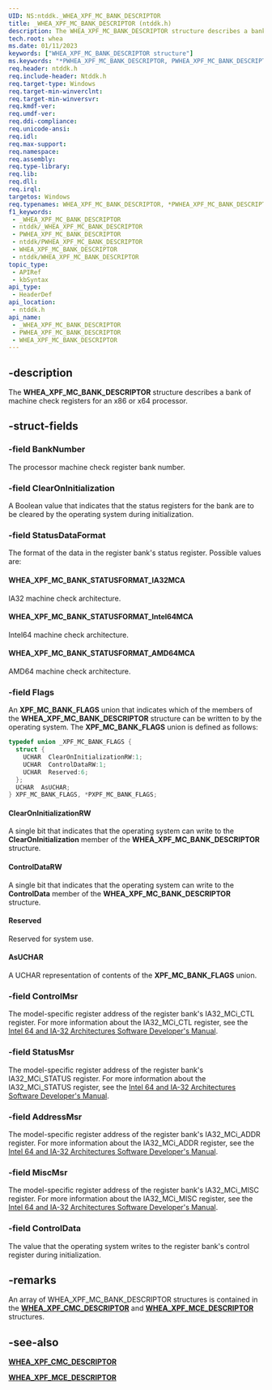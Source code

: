 ```yaml
---
UID: NS:ntddk._WHEA_XPF_MC_BANK_DESCRIPTOR
title: _WHEA_XPF_MC_BANK_DESCRIPTOR (ntddk.h)
description: The WHEA_XPF_MC_BANK_DESCRIPTOR structure describes a bank of machine check registers for an x86 or x64 processor.
tech.root: whea
ms.date: 01/11/2023
keywords: ["WHEA_XPF_MC_BANK_DESCRIPTOR structure"]
ms.keywords: "*PWHEA_XPF_MC_BANK_DESCRIPTOR, PWHEA_XPF_MC_BANK_DESCRIPTOR, PWHEA_XPF_MC_BANK_DESCRIPTOR structure pointer [WHEA Drivers and Applications], WHEA_XPF_MC_BANK_DESCRIPTOR, WHEA_XPF_MC_BANK_DESCRIPTOR structure [WHEA Drivers and Applications], _WHEA_XPF_MC_BANK_DESCRIPTOR, ntddk/PWHEA_XPF_MC_BANK_DESCRIPTOR, ntddk/WHEA_XPF_MC_BANK_DESCRIPTOR, whea.whea_xpf_mc_bank_descriptor, whearef_9f1970bd-6dbf-4104-9525-2018ab2f766e.xml"
req.header: ntddk.h
req.include-header: Ntddk.h
req.target-type: Windows
req.target-min-winverclnt:
req.target-min-winversvr: 
req.kmdf-ver: 
req.umdf-ver: 
req.ddi-compliance: 
req.unicode-ansi: 
req.idl: 
req.max-support: 
req.namespace: 
req.assembly: 
req.type-library: 
req.lib: 
req.dll: 
req.irql: 
targetos: Windows
req.typenames: WHEA_XPF_MC_BANK_DESCRIPTOR, *PWHEA_XPF_MC_BANK_DESCRIPTOR
f1_keywords:
 - _WHEA_XPF_MC_BANK_DESCRIPTOR
 - ntddk/_WHEA_XPF_MC_BANK_DESCRIPTOR
 - PWHEA_XPF_MC_BANK_DESCRIPTOR
 - ntddk/PWHEA_XPF_MC_BANK_DESCRIPTOR
 - WHEA_XPF_MC_BANK_DESCRIPTOR
 - ntddk/WHEA_XPF_MC_BANK_DESCRIPTOR
topic_type:
 - APIRef
 - kbSyntax
api_type:
 - HeaderDef
api_location:
 - ntddk.h
api_name:
 - _WHEA_XPF_MC_BANK_DESCRIPTOR
 - PWHEA_XPF_MC_BANK_DESCRIPTOR
 - WHEA_XPF_MC_BANK_DESCRIPTOR
---
```


## -description

The **WHEA_XPF_MC_BANK_DESCRIPTOR** structure describes a bank of machine check registers for an x86 or x64 processor.

## -struct-fields

### -field BankNumber

The processor machine check register bank number.

### -field ClearOnInitialization

A Boolean value that indicates that the status registers for the bank are to be cleared by the operating system during initialization.

### -field StatusDataFormat

The format of the data in the register bank's status register. Possible values are:

#### WHEA_XPF_MC_BANK_STATUSFORMAT_IA32MCA

IA32 machine check architecture.

#### WHEA_XPF_MC_BANK_STATUSFORMAT_Intel64MCA

Intel64 machine check architecture.

#### WHEA_XPF_MC_BANK_STATUSFORMAT_AMD64MCA

AMD64 machine check architecture.

### -field Flags

An **XPF_MC_BANK_FLAGS** union that indicates which of the members of the **WHEA_XPF_MC_BANK_DESCRIPTOR** structure can be written to by the operating system. The **XPF_MC_BANK_FLAGS** union is defined as follows:

```cpp
typedef union _XPF_MC_BANK_FLAGS {
  struct {
    UCHAR  ClearOnInitializationRW:1;
    UCHAR  ControlDataRW:1;
    UCHAR  Reserved:6;
  };
  UCHAR  AsUCHAR;
} XPF_MC_BANK_FLAGS, *PXPF_MC_BANK_FLAGS;
```

#### ClearOnInitializationRW

A single bit that indicates that the operating system can write to the **ClearOnInitialization** member of the **WHEA_XPF_MC_BANK_DESCRIPTOR** structure.

#### ControlDataRW

A single bit that indicates that the operating system can write to the **ControlData** member of the **WHEA_XPF_MC_BANK_DESCRIPTOR** structure.

#### Reserved

Reserved for system use.

#### AsUCHAR

A UCHAR representation of contents of the **XPF_MC_BANK_FLAGS** union.

### -field ControlMsr

The model-specific register address of the register bank's IA32_MCi_CTL register. For more information about the IA32_MCi_CTL register, see the [Intel 64 and IA-32 Architectures Software Developer's Manual](https://www.intel.com/content/www/us/en/developer/articles/technical/intel-sdm.html).

### -field StatusMsr

The model-specific register address of the register bank's IA32_MCi_STATUS register. For more information about the IA32_MCi_STATUS register, see the [Intel 64 and IA-32 Architectures Software Developer's Manual](https://www.intel.com/content/www/us/en/developer/articles/technical/intel-sdm.html).

### -field AddressMsr

The model-specific register address of the register bank's IA32_MCi_ADDR register. For more information about the IA32_MCi_ADDR register, see the [Intel 64 and IA-32 Architectures Software Developer's Manual](https://www.intel.com/content/www/us/en/developer/articles/technical/intel-sdm.html).

### -field MiscMsr

The model-specific register address of the register bank's IA32_MCi_MISC register. For more information about the IA32_MCi_MISC register, see the [Intel 64 and IA-32 Architectures Software Developer's Manual](https://www.intel.com/content/www/us/en/developer/articles/technical/intel-sdm.html).

### -field ControlData

The value that the operating system writes to the register bank's control register during initialization.

## -remarks

An array of WHEA_XPF_MC_BANK_DESCRIPTOR structures is contained in the [**WHEA_XPF_CMC_DESCRIPTOR**](/windows-hardware/drivers/ddi/ntddk/ns-ntddk-_whea_xpf_cmc_descriptor) and [**WHEA_XPF_MCE_DESCRIPTOR**](/windows-hardware/drivers/ddi/ntddk/ns-ntddk-_whea_xpf_mce_descriptor) structures.

## -see-also

[**WHEA_XPF_CMC_DESCRIPTOR**](/windows-hardware/drivers/ddi/ntddk/ns-ntddk-_whea_xpf_cmc_descriptor)

[**WHEA_XPF_MCE_DESCRIPTOR**](/windows-hardware/drivers/ddi/ntddk/ns-ntddk-_whea_xpf_mce_descriptor)
